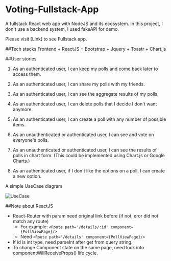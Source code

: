 # Voting-Fullstack-App
A fullstack React web app with NodeJS and its ecosystem. In this project, I don't use a backend system, I used fakeAPI for demo.

Please visit [Link] to see Fullstack app.

##Tech stacks
Frontend
    + ReactJS
    + Bootstrap
    + Jquery
    + Toastr
    + Chart.js
    
##User stories
1. As an authenticated user, I can keep my polls and come back later to access them.

2. As an authenticated user, I can share my polls with my friends.

3. As an authenticated user, I can see the aggregate results of my polls.

4. As an authenticated user, I can delete polls that I decide I don't want anymore.

5. As an authenticated user, I can create a poll with any number of possible items.

6. As an unauthenticated or authenticated user, I can see and vote on everyone's polls.

7. As an unauthenticated or authenticated user, I can see the results of polls in chart form. (This could be implemented using Chart.js or Google Charts.)

8. As an authenticated user, if I don't like the options on a poll, I can create a new option.

A simple UseCase diagram

![UseCase](/Documents/images/Simple_UseCase.jpg)

##Note about ReactJS
+ React-Router with param need original link before (if not, eror did not match any route)
    + For example: `<Route path='/details/:id' component={PollViewPage}/>`
    + Need `<Route path='/details' component={PollViewPage}/>`
+ If id is int type, need parseInt after get from query string.
+ To change Component state on the same page, need look into componentWillReceiveProps() life cycle.
